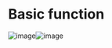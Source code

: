 # Basic function

![image](https://github.com/user-attachments/assets/4b32d22b-16c2-459c-98e3-209d80b57187)![image](https://github.com/user-attachments/assets/6114935a-8fdb-4dd0-bab6-087c817d1623)


